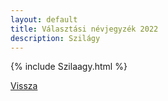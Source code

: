```yaml
---
layout: default
title: Választási névjegyzék 2022
description: Szilágy
---
```


{% include Szilaagy.html %}

[Vissza](./)